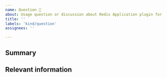 ```yaml
---
name: Question 🤔
about: Usage question or discussion about Redis Application plugin for Grafana.
title: ''
labels: 'kind/question'
assignees: ''

---
```

## Summary
<!-- Please include as much useful information as possible. -->

## Relevant information
<!-- Provide as much useful information as you can -->